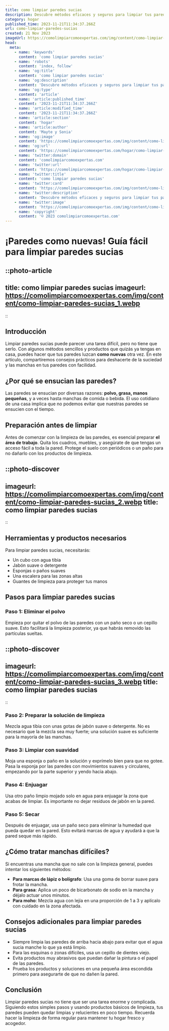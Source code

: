 ```yaml
---
title: como limpiar paredes sucias
description: Descubre métodos eficaces y seguros para limpiar tus paredes sucias, manteniendo el color y la integridad. Consejos prácticos para resultados impecables.
category: hogar
published_time: 2023-11-21T11:34:37.266Z
url: como-limpiar-paredes-sucias
created: 21 Nov 2023
imageUrl: https://comolimpiarcomoexpertas.com/img/content/como-limpiar-paredes-sucias_1.webp
head:
  meta:
    - name: 'keywords'
      content: 'como limpiar paredes sucias'
    - name: 'robots'
      content: 'index, follow'
    - name: 'og:title'
      content: 'como limpiar paredes sucias'
    - name: 'og:description'
      content: 'Descubre métodos eficaces y seguros para limpiar tus paredes sucias, manteniendo el color y la integridad. Consejos prácticos para resultados impecables.'
    - name: 'og:type'
      content: 'article'
    - name: 'article:published_time'
      content: '2023-11-21T11:34:37.266Z'
    - name: 'article:modified_time'
      content: '2023-11-21T11:34:37.266Z'
    - name: 'article:section'
      content: 'hogar'
    - name: 'article:author'
      content: 'Mayte y Sonia'
    - name: 'og:image'
      content: 'https://comolimpiarcomoexpertas.com/img/content/como-limpiar-paredes-sucias_3.webp'
    - name: 'og:url'
      content: 'https://comolimpiarcomoexpertas.com/hogar/como-limpiar-paredes-sucias'
    - name: 'twitter:domain'
      content: 'comolimpiarcomoexpertas.com'
    - name: 'twitter:url'
      content: 'https://comolimpiarcomoexpertas.com/hogar/como-limpiar-paredes-sucias'
    - name: 'twitter:title'
      content: 'como limpiar paredes sucias'
    - name: 'twitter:card'
      content: 'https://comolimpiarcomoexpertas.com/img/content/como-limpiar-paredes-sucias_3.webp'
    - name: 'twitter:description'
      content: 'Descubre métodos eficaces y seguros para limpiar tus paredes sucias, manteniendo el color y la integridad. Consejos prácticos para resultados impecables.'
    - name: 'twitter:image'
      content: 'https://comolimpiarcomoexpertas.com/img/content/como-limpiar-paredes-sucias_3.webp'
    - name: 'copyright'
      content: '© 2023 comolimpiarcomoexpertas.com'
---
```

# ¡Paredes como nuevas! Guía fácil para limpiar paredes sucias

::photo-article
---
title: como limpiar paredes sucias
imageurl: https://comolimpiarcomoexpertas.com/img/content/como-limpiar-paredes-sucias_1.webp
---
::

## Introducción

Limpiar paredes sucias puede parecer una tarea difícil, pero no tiene que serlo. Con algunos métodos sencillos y productos que quizás ya tengas en casa, puedes hacer que tus paredes luzcan **como nuevas** otra vez. En este artículo, compartiremos consejos prácticos para deshacerte de la suciedad y las manchas en tus paredes con facilidad.

## ¿Por qué se ensucian las paredes?

Las paredes se ensucian por diversas razones: **polvo, grasa, manos pequeñas**, y a veces hasta manchas de comida o bebida. El uso cotidiano de una casa implica que no podemos evitar que nuestras paredes se ensucien con el tiempo.

## Preparación antes de limpiar

Antes de comenzar con la limpieza de las paredes, es esencial preparar **el área de trabajo**. Quita los cuadros, muebles, y asegúrate de que tengas un acceso fácil a toda la pared. Protege el suelo con periódicos o un paño para no dañarlo con los productos de limpieza.


::photo-discover
---
imageurl: https://comolimpiarcomoexpertas.com/img/content/como-limpiar-paredes-sucias_2.webp
title: como limpiar paredes sucias
---
::

## Herramientas y productos necesarios

Para limpiar paredes sucias, necesitarás:

- Un cubo con agua tibia
- Jabón suave o detergente
- Esponjas o paños suaves
- Una escalera para las zonas altas
- Guantes de limpieza para proteger tus manos

## Pasos para limpiar paredes sucias

### Paso 1: Eliminar el polvo

Empieza por quitar el polvo de las paredes con un paño seco o un cepillo suave. Esto facilitará la limpieza posterior, ya que habrás removido las partículas sueltas.


::photo-discover
---
imageurl: https://comolimpiarcomoexpertas.com/img/content/como-limpiar-paredes-sucias_3.webp
title: como limpiar paredes sucias
---
::

### Paso 2: Preparar la solución de limpieza

Mezcla agua tibia con unas gotas de jabón suave o detergente. No es necesario que la mezcla sea muy fuerte; una solución suave es suficiente para la mayoría de las manchas.

### Paso 3: Limpiar con suavidad

Moja una esponja o paño en la solución y exprímelo bien para que no gotee. Pasa la esponja por las paredes con movimientos suaves y circulares, empezando por la parte superior y yendo hacia abajo.

### Paso 4: Enjuagar

Usa otro paño limpio mojado solo en agua para enjuagar la zona que acabas de limpiar. Es importante no dejar residuos de jabón en la pared.

### Paso 5: Secar

Después de enjuagar, usa un paño seco para eliminar la humedad que pueda quedar en la pared. Esto evitará marcas de agua y ayudará a que la pared seque más rápido.

## ¿Cómo tratar manchas difíciles?

Si encuentras una mancha que no sale con la limpieza general, puedes intentar los siguientes métodos:

- **Para marcas de lápiz o bolígrafo**: Usa una goma de borrar suave para frotar la mancha.
- **Para grasa**: Aplica un poco de bicarbonato de sodio en la mancha y déjalo actuar unos minutos.
- **Para moho**: Mezcla agua con lejía en una proporción de 1 a 3 y aplícalo con cuidado en la zona afectada.

## Consejos adicionales para limpiar paredes sucias

- Siempre limpia las paredes de arriba hacia abajo para evitar que el agua sucia manche lo que ya está limpio.
- Para las esquinas o zonas difíciles, usa un cepillo de dientes viejo.
- Evita productos muy abrasivos que puedan dañar la pintura o el papel de las paredes.
- Prueba los productos y soluciones en una pequeña área escondida primero para asegurarte de que no dañen la pared.

## Conclusión

Limpiar paredes sucias no tiene que ser una tarea enorme y complicada. Siguiendo estos simples pasos y usando productos básicos de limpieza, tus paredes pueden quedar limpias y relucientes en poco tiempo. Recuerda hacer la limpieza de forma regular para mantener tu hogar fresco y acogedor.
